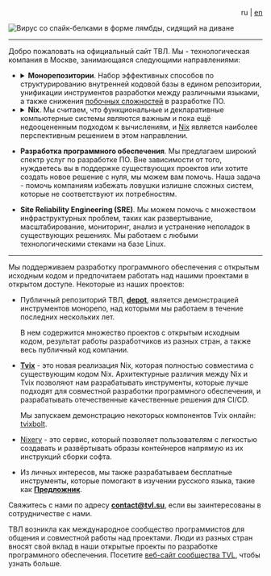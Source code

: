 <p class="lang-links" style="text-align: right;">
    <span class="active-lang">ru</span> | <a href="/en">en</a>
</p>
<img class="tvl-logo" src="https://static.tvl.su/latest/logo-animated.svg"
     alt="Вирус со спайк-белками в форме лямбды, сидящий на диване">

----------------

Добро пожаловать на официальный сайт ТВЛ. Мы - технологическая компания в
Москве, занимающаяся следующими направлениями:

* <details><summary><b>Монорепозитории</b>. Набор эффективных способов по
  структурированию внутренней кодовой базы в едином репозитории, унификации
  инструментов разработки между различными языками, а также снижения <a
  href="https://ru.wikipedia.org/wiki/%D0%A1%D0%B5%D1%80%D0%B5%D0%B1%D1%80%D1%8F%D0%BD%D0%BE%D0%B9_%D0%BF%D1%83%D0%BB%D0%B8_%D0%BD%D0%B5%D1%82#%D0%9E%D0%BF%D0%B8%D1%81%D0%B0%D0%BD%D0%B8%D0%B5">побочныx
  сложностей</a> в разработке ПО.</summary>

  Наш опыт работы с такими компаниями, как Google, Spotify и DeepMind, позволяет
  нам помочь организациям любого размера оптимизировать процессы разработки ПО,
  уменьшить нагрузку на разработчиков и улучшить качество кода.

  Мы используем собственные монорепо-решения во внутренних процессах разработки
  ПО. Всё это можно увидеть в нашем [публичном монорепозитории][depot].
  </details>
* <details><summary><b>Nix</b>. Мы считаем, что функциональные и декларативные
  компьютерные системы являются важным и пока ещё недооцененным подходом к
  вычислениям, и <a href="https://nixos.org">Nix</a> является наиболее
  перспективным решением в этом направлении.</summary>

  Nix позволяет компаниям значительно улучшить следующие области:

  1. Унификация сред разработки и производства, что приводит к меньшему
     количеству сюрпризов при развертывании приложения.

  2. Настройка стека компании под конкретные задачи. Избегайте сложности
     инструментов вроде Kubernetes при масштабировании, но также избегайте
     изменения всей инфраструктуры по малейшей необходимости.

  3. Единый набор инструментов разработки для различных языков программирования,
     без сложностей, связанных с использованием Bazel и подобных.

  Nix прелагает радикально новую модель, которая может принести множество
  преимуществ для каждого способа использования.
  </details>

* **Разработка программного обеспечения**. Мы предлагаем широкий спектр услуг по
  разработке ПО. Вне зависимости от того, нуждаетесь вы в поддержке существующих
  проектов или хотите создать новое решение с нуля, мы можем вам помочь. Наша
  задача - помочь компаниям избежать ловушки излишне сложных систем, которые не
  соответствуют их потребностям.

* **Site Reliability Engineering (SRE)**. Мы можем помочь с множеством
  инфраструктурных проблем, таких как развертывание, масштабирование,
  мониторинг, анализ и устранение неполадок в существующих решениях. Мы
  работаем с любыми технологическими стеками на базе Linux.

--------------

Мы поддерживаем разработку программного обеспечения с открытым исходным кодом и
предпочитаем работать над нашими проектами в открытом доступе. Некоторые из
наших проектов:

* Публичный репозиторий ТВЛ, [**depot**][depot], является демонстрацией
  инструментов монорепо, над которыми мы работаем в течение последних нескольких
  лет.

  В нем содержится множество проектов c открытым исходным кодом, результат
  работы разработчиков из разных стран, а также весь публичный код компании.

* [**Tvix**][tvix] - это новая реализация Nix, которая полностью совместима с
  существующим кодом Nix. Архитектурные различия между Nix и Tvix позволяют нам
  разрабатывать инструменты, которые лучше подходят для совместной разработки
  программного обеспечения, и разрабатывать отечественные качественные решения
  для CI/CD.

  Мы запускаем демонстрацию некоторых компонентов Tvix онлайн: [tvixbolt][].

* [Nixery][nixery] - это сервис, который позволяет пользователям с легкостью
  создавать и развёртывать образы контейнеров напрямую из их инструкций сборки
  софта.

* Из личных интересов, мы также разрабатываем бесплатные инструменты, которые
  помогают в изучении русского языка, такие как [**Предложник**][predlozhnik].

Свяжитесь с нами по адресу **contact@tvl.su**, если вы заинтересованы в
сотрудничестве с нами.

ТВЛ возникла как международное сообщество программистов для общения и совместной
работы над проектами. Люди из разных стран вносят свой вклад в наши открытые
проекты по разработке программного обеспечения. Посетите [веб-сайт сообщества
TVL][tvl], чтобы узнать больше.

[tvl]: https://tvl.fyi
[tvix]: https://tvl.fyi/blog/rewriting-nix
[nixery]: https://nixery.dev
[predlozhnik]: https://predlozhnik.ru/
[depot]: https://cs.tvl.fyi/depot
[tvixbolt]: https://tvixbolt.tvl.su/
